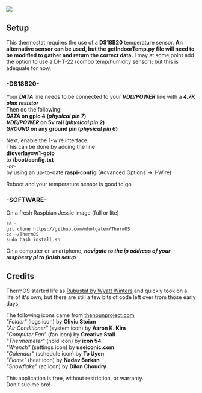 [<img src="../gh-pages/images/banner.jpg">](https://mholgatem.github.io/ThermOS/)

## Setup
This thermostat requires the use of a **DS18B20** temperature sensor. **An alternative sensor can be used, but the getIndoorTemp.py file will need to be modified to gather and return the correct data.** I may at some point add the option to use a DHT-22 (combo temp/humidity sensor); but this is adequate for now. 

### -DS18B20-
Your ***DATA*** line needs to be connected to your ***VDD/POWER*** line with a ***4.7K ohm resistor***<br>
Then do the following:<br>
***DATA* on gpio 4 (*physical pin 7*)<br>
*VDD/POWER* on 5v rail (*physical pin 2*)<br>
*GROUND* on any ground pin (*physical pin 6*)**

Next, enable the 1-wire interface.<br>
This can be done by adding the line<br>
**dtoverlay=w1-gpio**<br>
to **/boot/config.txt**<br>
     *-or-*<br>
by using an up-to-date **raspi-config** (Advanced Options -> 1-Wire)

Reboot and your temperature sensor is good to go.

### -SOFTWARE-
On a fresh Raspbian Jessie image (full or lite)<br>

```
cd ~  
git clone https://github.com/mholgatem/ThermOS  
cd ~/ThermOS  
sudo bash install.sh
```
On a computer or smartphone, ***navigate to the ip address of your raspberry pi to finish setup***.

## Credits
ThermOS started life as [Rubustat by Wyatt Winters](https://github.com/wywin/Rubustat) and quickly took on a life of it's own; but there are still a few bits of code left over from those early days.

The following icons came from [thenounproject.com](https://thenounproject.com)<br>
*"Folder"* (logs icon) by **Oliviu Stoian**<br>
*"Air Conditioner"* (system icon) by **Aaron K. Kim**<br>
*"Computer Fan"* (fan icon) by **Creative Stall**<br>
*"Thermometer"* (hold icon) by **icon 54**<br>
*"Wrench"* (settings icon) by **useiconic.com**<br>
*"Calendar"* (schedule icon) by **To Uyen**<br>
*"Flame"* (heat icon) by **Nadav Barkan**<br>
*"Snowflake"* (ac icon) by **Dilon Choudry**<br>


This application is free, without restriction, or warranty.<br>
Don't sue me bro!
